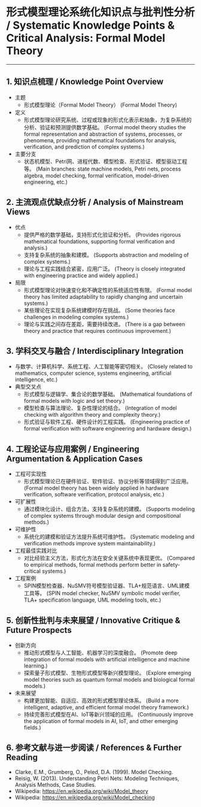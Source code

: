 # 形式模型理论系统化知识点与批判性分析 / Systematic Knowledge Points & Critical Analysis: Formal Model Theory

---

## 1. 知识点梳理 / Knowledge Point Overview

- 主题
  - 形式模型理论（Formal Model Theory）
      (Formal Model Theory)
- 定义
  - 形式模型理论研究系统、过程或现象的形式化表示和抽象，为复杂系统的分析、验证和预测提供数学基础。
      (Formal model theory studies the formal representation and abstraction of systems, processes, or phenomena, providing mathematical foundations for analysis, verification, and prediction of complex systems.)
- 主要分支
  - 状态机模型、Petri网、进程代数、模型检查、形式验证、模型驱动工程等。
      (Main branches: state machine models, Petri nets, process algebra, model checking, formal verification, model-driven engineering, etc.)

## 2. 主流观点优缺点分析 / Analysis of Mainstream Views

- 优点
  - 提供严格的数学基础，支持形式化验证和分析。
      (Provides rigorous mathematical foundations, supporting formal verification and analysis.)
  - 支持复杂系统的抽象和建模。
      (Supports abstraction and modeling of complex systems.)
  - 理论与工程实践结合紧密，应用广泛。
      (Theory is closely integrated with engineering practice and widely applied.)
- 局限
  - 形式模型理论对快速变化和不确定性的系统适应性有限。
      (Formal model theory has limited adaptability to rapidly changing and uncertain systems.)
  - 某些理论在实现复杂系统建模时存在挑战。
      (Some theories face challenges in modeling complex systems.)
  - 理论与实践之间存在差距，需要持续改进。
      (There is a gap between theory and practice that requires continuous improvement.)

## 3. 学科交叉与融合 / Interdisciplinary Integration

- 与数学、计算机科学、系统工程、人工智能等密切相关。
  (Closely related to mathematics, computer science, systems engineering, artificial intelligence, etc.)
- 典型交叉点
  - 形式模型与逻辑学、集合论的数学基础。
      (Mathematical foundations of formal models with logic and set theory.)
  - 模型检查与算法理论、复杂性理论的结合。
      (Integration of model checking with algorithm theory and complexity theory.)
  - 形式验证与软件工程、硬件设计的工程实践。
      (Engineering practice of formal verification with software engineering and hardware design.)

## 4. 工程论证与应用案例 / Engineering Argumentation & Application Cases

- 工程可实现性
  - 形式模型理论已在硬件验证、软件验证、协议分析等领域得到广泛应用。
      (Formal model theory has been widely applied in hardware verification, software verification, protocol analysis, etc.)
- 可扩展性
  - 通过模块化设计、组合方法，支持复杂系统的建模。
      (Supports modeling of complex systems through modular design and compositional methods.)
- 可维护性
  - 系统化的建模和验证方法提升系统可维护性。
      (Systematic modeling and verification methods improve system maintainability.)
- 工程最佳实践对比
  - 对比经验主义方法，形式化方法在安全关键系统中表现更优。
      (Compared to empirical methods, formal methods perform better in safety-critical systems.)
- 工程案例
  - SPIN模型检查器、NuSMV符号模型验证器、TLA+规范语言、UML建模工具等。
      (SPIN model checker, NuSMV symbolic model verifier, TLA+ specification language, UML modeling tools, etc.)

## 5. 创新性批判与未来展望 / Innovative Critique & Future Prospects

- 创新方向
  - 推动形式模型与人工智能、机器学习的深度融合。
      (Promote deep integration of formal models with artificial intelligence and machine learning.)
  - 探索量子形式模型、生物形式模型等新兴模型理论。
      (Explore emerging model theories such as quantum formal models and biological formal models.)
- 未来展望
  - 构建更加智能、自适应、高效的形式模型理论体系。
      (Build a more intelligent, adaptive, and efficient formal model theory framework.)
  - 持续完善形式模型在AI、IoT等新兴领域的应用。
      (Continuously improve the application of formal models in AI, IoT, and other emerging fields.)

## 6. 参考文献与进一步阅读 / References & Further Reading

- Clarke, E.M., Grumberg, O., Peled, D.A. (1999). Model Checking.
- Reisig, W. (2013). Understanding Petri Nets: Modeling Techniques, Analysis Methods, Case Studies.
- Wikipedia: <https://en.wikipedia.org/wiki/Model_theory>
- Wikipedia: <https://en.wikipedia.org/wiki/Model_checking>
